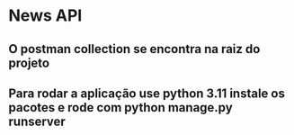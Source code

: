 # News API

## O postman collection se encontra na raiz do projeto
## Para rodar a aplicação use python 3.11 instale os pacotes e rode com python manage.py runserver
